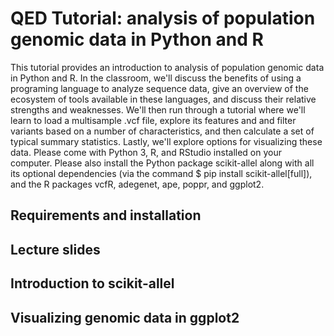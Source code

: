 # QED Tutorial: analysis of population genomic data in Python and R

This tutorial provides an introduction to analysis of population genomic data in Python and R. In the classroom, we'll discuss the benefits of using a programing language to analyze sequence data, give an overview of the ecosystem of tools available in these languages, and discuss their relative strengths and weaknesses. We'll then run through a tutorial where we'll learn to load a multisample .vcf file, explore its features and and filter variants based on a number of characteristics, and then calculate a set of typical summary statistics. Lastly, we'll explore options for visualizing these data. Please come with Python 3, R, and RStudio installed on your computer. Please also install the Python package scikit-allel along with all its optional dependencies (via the command $ pip install scikit-allel[full]), and the R packages vcfR, adegenet, ape, poppr, and ggplot2.

## Requirements and installation

## Lecture slides

## Introduction to scikit-allel

## Visualizing genomic data in ggplot2

